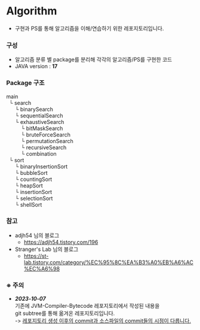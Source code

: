 # Algorithm
- 구현과 PS를 통해 알고리즘을 이해/연습하기 위한 레포지토리입니다.

### 구성

- 알고리즘 분류 별 package를 분리해 각각의 알고리즘/PS를 구현한 코드
- JAVA version : **17**

### Package 구조

main  
&nbsp;&nbsp;└ search  
&nbsp;&nbsp;&nbsp;&nbsp;&nbsp;&nbsp;└ binarySearch     
&nbsp;&nbsp;&nbsp;&nbsp;&nbsp;&nbsp;└ sequentialSearch  
&nbsp;&nbsp;&nbsp;&nbsp;&nbsp;&nbsp;└ exhaustiveSearch    
&nbsp;&nbsp;&nbsp;&nbsp;&nbsp;&nbsp;&nbsp;&nbsp;&nbsp;&nbsp;└ bitMaskSearch    
&nbsp;&nbsp;&nbsp;&nbsp;&nbsp;&nbsp;&nbsp;&nbsp;&nbsp;&nbsp;└ bruteForceSearch    
&nbsp;&nbsp;&nbsp;&nbsp;&nbsp;&nbsp;&nbsp;&nbsp;&nbsp;&nbsp;└ permutationSearch    
&nbsp;&nbsp;&nbsp;&nbsp;&nbsp;&nbsp;&nbsp;&nbsp;&nbsp;&nbsp;└ recursiveSearch    
&nbsp;&nbsp;&nbsp;&nbsp;&nbsp;&nbsp;&nbsp;&nbsp;&nbsp;&nbsp;└ combination    
&nbsp;&nbsp;└ sort  
&nbsp;&nbsp;&nbsp;&nbsp;&nbsp;&nbsp;└ binaryInsertionSort    
&nbsp;&nbsp;&nbsp;&nbsp;&nbsp;&nbsp;└ bubbleSort    
&nbsp;&nbsp;&nbsp;&nbsp;&nbsp;&nbsp;└ countingSort    
&nbsp;&nbsp;&nbsp;&nbsp;&nbsp;&nbsp;└ heapSort    
&nbsp;&nbsp;&nbsp;&nbsp;&nbsp;&nbsp;└ insertionSort    
&nbsp;&nbsp;&nbsp;&nbsp;&nbsp;&nbsp;└ selectionSort  
&nbsp;&nbsp;&nbsp;&nbsp;&nbsp;&nbsp;└ shellSort


### 참고
* adjh54 님의 블로그
    * https://adjh54.tistory.com/196
* Stranger's Lab 님의 블로그
  * https://st-lab.tistory.com/category/%EC%95%8C%EA%B3%A0%EB%A6%AC%EC%A6%98

### **※ 주의**
* ***2023-10-07***</br> 기존에 JVM-Compiler-Bytecode 레포지토리에서 작성된 내용을 </br>
  git subtree를 통해 옮겨온 레포지토리입니다.
  </br>
  ->  <U>레포지토리 생성 이후의 commit과 소스파일의 commit들의 시점이 다릅니다.</U>